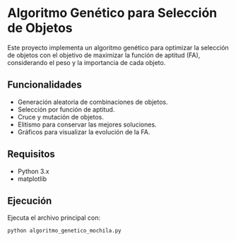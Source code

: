 # Algoritmo Genético para Selección de Objetos

Este proyecto implementa un algoritmo genético para optimizar la selección de objetos con el objetivo de maximizar la función de aptitud (FA), considerando el peso y la importancia de cada objeto.

## Funcionalidades
- Generación aleatoria de combinaciones de objetos.
- Selección por función de aptitud.
- Cruce y mutación de objetos.
- Elitismo para conservar las mejores soluciones.
- Gráficos para visualizar la evolución de la FA.

## Requisitos
- Python 3.x
- matplotlib

## Ejecución
Ejecuta el archivo principal con:
```bash
python algoritmo_genetico_mochila.py

